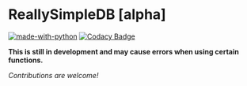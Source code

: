# ReallySimpleDB [alpha]

[![made-with-python](https://img.shields.io/badge/Made%20with-Python-1f425f.svg)](https://www.python.org/) [![Codacy Badge](https://app.codacy.com/project/badge/Grade/09b9e60691484c29b4cac87178b8aaae)](https://www.codacy.com/gh/truethari/ReallySimpleDB/dashboard?utm_source=github.com&utm_medium=referral&utm_content=truethari/ReallySimpleDB&utm_campaign=Badge_Grade)

**This is still in development and may cause errors when using certain functions.**

_Contributions are welcome!_
